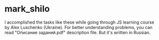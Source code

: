 # mark_shilo
I accomplished the tasks like these while going through JS learning course by Alex Luschenko (Ukraine).
For better understanding problems, you can read "Описание заданий.pdf" description file. But it's written in Russian.
